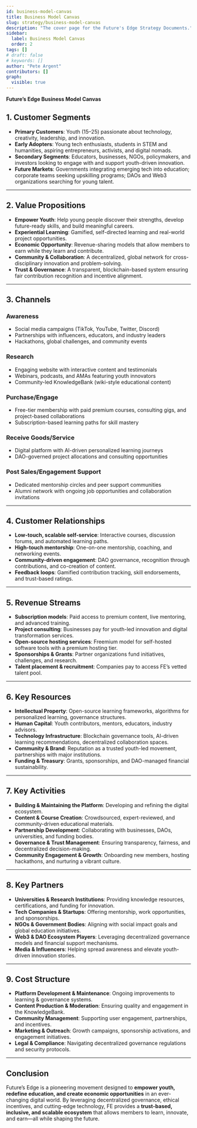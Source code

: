 ```yaml
---
id: business-model-canvas
title: Business Model Canvas
slug: strategy/business-model-canvas
description: "The cover page for the Future's Edge Strategy Documents."
sidebar:
  label: Business Model Canvas
  order: 2
tags: []
# draft: false
# keywords: []
author: "Pete Argent"
contributors: []
graph:
  visible: true
---
```


**Future’s Edge Business Model Canvas**

## **1. Customer Segments**

- **Primary Customers**: Youth (15–25) passionate about technology, creativity, leadership, and innovation.
- **Early Adopters**: Young tech enthusiasts, students in STEM and humanities, aspiring entrepreneurs, activists, and digital nomads.
- **Secondary Segments**: Educators, businesses, NGOs, policymakers, and investors looking to engage with and support youth-driven innovation.
- **Future Markets**: Governments integrating emerging tech into education; corporate teams seeking upskilling programs; DAOs and Web3 organizations searching for young talent.

---

## **2. Value Propositions**

- **Empower Youth**: Help young people discover their strengths, develop future-ready skills, and build meaningful careers.
- **Experiential Learning**: Gamified, self-directed learning and real-world project opportunities.
- **Economic Opportunity**: Revenue-sharing models that allow members to earn while they learn and contribute.
- **Community & Collaboration**: A decentralized, global network for cross-disciplinary innovation and problem-solving.
- **Trust & Governance**: A transparent, blockchain-based system ensuring fair contribution recognition and incentive alignment.

---

## **3. Channels**

### **Awareness**

- Social media campaigns (TikTok, YouTube, Twitter, Discord)
- Partnerships with influencers, educators, and industry leaders
- Hackathons, global challenges, and community events

### **Research**

- Engaging website with interactive content and testimonials
- Webinars, podcasts, and AMAs featuring youth innovators
- Community-led KnowledgeBank (wiki-style educational content)

### **Purchase/Engage**

- Free-tier membership with paid premium courses, consulting gigs, and project-based collaborations
- Subscription-based learning paths for skill mastery

### **Receive Goods/Service**

- Digital platform with AI-driven personalized learning journeys
- DAO-governed project allocations and consulting opportunities

### **Post Sales/Engagement Support**

- Dedicated mentorship circles and peer support communities
- Alumni network with ongoing job opportunities and collaboration invitations

---

## **4. Customer Relationships**

- **Low-touch, scalable self-service**: Interactive courses, discussion forums, and automated learning paths.
- **High-touch mentorship**: One-on-one mentorship, coaching, and networking events.
- **Community-driven engagement**: DAO governance, recognition through contributions, and co-creation of content.
- **Feedback loops**: Gamified contribution tracking, skill endorsements, and trust-based ratings.

---

## **5. Revenue Streams**

- **Subscription models**: Paid access to premium content, live mentoring, and advanced training.
- **Project consulting**: Businesses pay for youth-led innovation and digital transformation services.
- **Open-source hosting services**: Freemium model for self-hosted software tools with a premium hosting tier.
- **Sponsorships & Grants**: Partner organizations fund initiatives, challenges, and research.
- **Talent placement & recruitment**: Companies pay to access FE’s vetted talent pool.

---

## **6. Key Resources**

- **Intellectual Property**: Open-source learning frameworks, algorithms for personalized learning, governance structures.
- **Human Capital**: Youth contributors, mentors, educators, industry advisors.
- **Technology Infrastructure**: Blockchain governance tools, AI-driven learning recommendations, decentralized collaboration spaces.
- **Community & Brand**: Reputation as a trusted youth-led movement, partnerships with major institutions.
- **Funding & Treasury**: Grants, sponsorships, and DAO-managed financial sustainability.

---

## **7. Key Activities**

- **Building & Maintaining the Platform**: Developing and refining the digital ecosystem.
- **Content & Course Creation**: Crowdsourced, expert-reviewed, and community-driven educational materials.
- **Partnership Development**: Collaborating with businesses, DAOs, universities, and funding bodies.
- **Governance & Trust Management**: Ensuring transparency, fairness, and decentralized decision-making.
- **Community Engagement & Growth**: Onboarding new members, hosting hackathons, and nurturing a vibrant culture.

---

## **8. Key Partners**

- **Universities & Research Institutions**: Providing knowledge resources, certifications, and funding for innovation.
- **Tech Companies & Startups**: Offering mentorship, work opportunities, and sponsorships.
- **NGOs & Government Bodies**: Aligning with social impact goals and global education initiatives.
- **Web3 & DAO Ecosystem Players**: Leveraging decentralized governance models and financial support mechanisms.
- **Media & Influencers**: Helping spread awareness and elevate youth-driven innovation stories.

---

## **9. Cost Structure**

- **Platform Development & Maintenance**: Ongoing improvements to learning & governance systems.
- **Content Production & Moderation**: Ensuring quality and engagement in the KnowledgeBank.
- **Community Management**: Supporting user engagement, partnerships, and incentives.
- **Marketing & Outreach**: Growth campaigns, sponsorship activations, and engagement initiatives.
- **Legal & Compliance**: Navigating decentralized governance regulations and security protocols.

---

## **Conclusion**

Future’s Edge is a pioneering movement designed to **empower youth, redefine education, and create economic opportunities** in an ever-changing digital world. By leveraging decentralized governance, ethical incentives, and cutting-edge technology, FE provides a **trust-based, inclusive, and scalable ecosystem** that allows members to learn, innovate, and earn—all while shaping the future.
